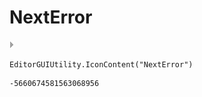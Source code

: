 # NextError
![](/img/NextError.png)

``` CSharp
EditorGUIUtility.IconContent("NextError")
```
```
-5660674581563068956
```
